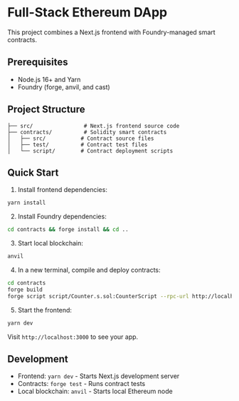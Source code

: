 # Full-Stack Ethereum DApp

This project combines a Next.js frontend with Foundry-managed smart contracts.

## Prerequisites

- Node.js 16+ and Yarn
- Foundry (forge, anvil, and cast)

## Project Structure

```
├── src/                # Next.js frontend source code
├── contracts/          # Solidity smart contracts
│   ├── src/           # Contract source files
│   ├── test/          # Contract test files
│   └── script/        # Contract deployment scripts
```

## Quick Start

1. Install frontend dependencies:

```bash
yarn install
```

2. Install Foundry dependencies:

```bash
cd contracts && forge install && cd ..
```

3. Start local blockchain:

```bash
anvil
```

4. In a new terminal, compile and deploy contracts:

```bash
cd contracts
forge build
forge script script/Counter.s.sol:CounterScript --rpc-url http://localhost:8545 --broadcast
```

5. Start the frontend:

```bash
yarn dev
```

Visit `http://localhost:3000` to see your app.

## Development

- Frontend: `yarn dev` - Starts Next.js development server
- Contracts: `forge test` - Runs contract tests
- Local blockchain: `anvil` - Starts local Ethereum node
